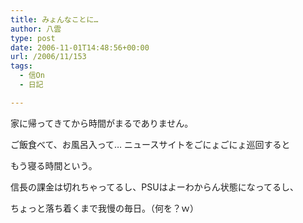 ```yaml
---
title: みょんなことに…
author: 八雲
type: post
date: 2006-11-01T14:48:56+00:00
url: /2006/11/153
tags:
  - 信On
  - 日記

---
```

家に帰ってきてから時間がまるでありません。
  
ご飯食べて、お風呂入って… ニュースサイトをごにょごにょ巡回すると
  
もう寝る時間という。
  
信長の課金は切れちゃってるし、PSUはよーわからん状態になってるし、

ちょっと落ち着くまで我慢の毎日。（何を？ｗ）
